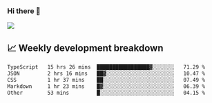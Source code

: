 ### Hi there 👋
<img align="center" src="https://github-readme-stats.vercel.app/api?username=Tumao727&show_icons=true&hide_title=true&theme=dracula" />


## 📈 Weekly development breakdown
<!--START_SECTION:waka-->

```txt
TypeScript   15 hrs 26 mins  █████████████████▓░░░░░░░   71.29 %
JSON         2 hrs 16 mins   ██▓░░░░░░░░░░░░░░░░░░░░░░   10.47 %
CSS          1 hr 37 mins    ██░░░░░░░░░░░░░░░░░░░░░░░   07.49 %
Markdown     1 hr 23 mins    █▓░░░░░░░░░░░░░░░░░░░░░░░   06.39 %
Other        53 mins         █░░░░░░░░░░░░░░░░░░░░░░░░   04.15 %
```

<!--END_SECTION:waka-->
